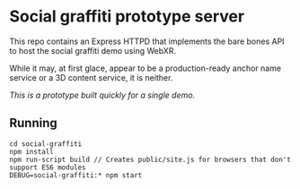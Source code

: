 # Social graffiti prototype server

This repo contains an Express HTTPD that implements the bare bones API to host the social graffiti demo using WebXR.

While it may, at first glace, appear to be a production-ready anchor name service or a 3D content service, it is neither.

*This is a prototype built quickly for a single demo.*

## Running

	cd social-graffiti
	npm install
	npm run-script build // Creates public/site.js for browsers that don't support ES6 modules
	DEBUG=social-graffiti:* npm start

